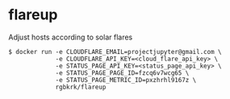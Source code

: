 flareup
=======

Adjust hosts according to solar flares


```console
$ docker run -e CLOUDFLARE_EMAIL=projectjupyter@gmail.com \
             -e CLOUDFLARE_API_KEY=<cloud_flare_api_key> \
             -e STATUS_PAGE_API_KEY=<status_page_api_key> \
             -e STATUS_PAGE_PAGE_ID=fzcq6v7wcg65 \
             -e STATUS_PAGE_METRIC_ID=pxzhrhl9167z \
             rgbkrk/flareup
```
